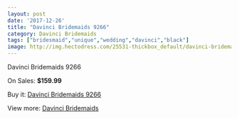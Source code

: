 ```yaml
---
layout: post
date: '2017-12-26'
title: "Davinci Bridemaids 9266"
category: Davinci Bridemaids
tags: ["bridesmaid","unique","wedding","davinci","black"]
image: http://img.hectodress.com/25531-thickbox_default/davinci-bridemaids-9266.jpg
---
```

Davinci Bridemaids 9266

On Sales: **$159.99**
<a href="https://www.hectodress.com/davinci-bridemaids/11845-davinci-bridemaids-9266.html"><amp-img layout="responsive" width="600" height="600" src="//img.hectodress.com/25531-thickbox_default/davinci-bridemaids-9266.jpg" alt="Davinci Bridemaids 9266 0" /></a>

Buy it: [Davinci Bridemaids 9266](https://www.hectodress.com/davinci-bridemaids/11845-davinci-bridemaids-9266.html "Davinci Bridemaids 9266")

View more: [Davinci Bridemaids](https://www.hectodress.com/185-davinci-bridemaids "Davinci Bridemaids")